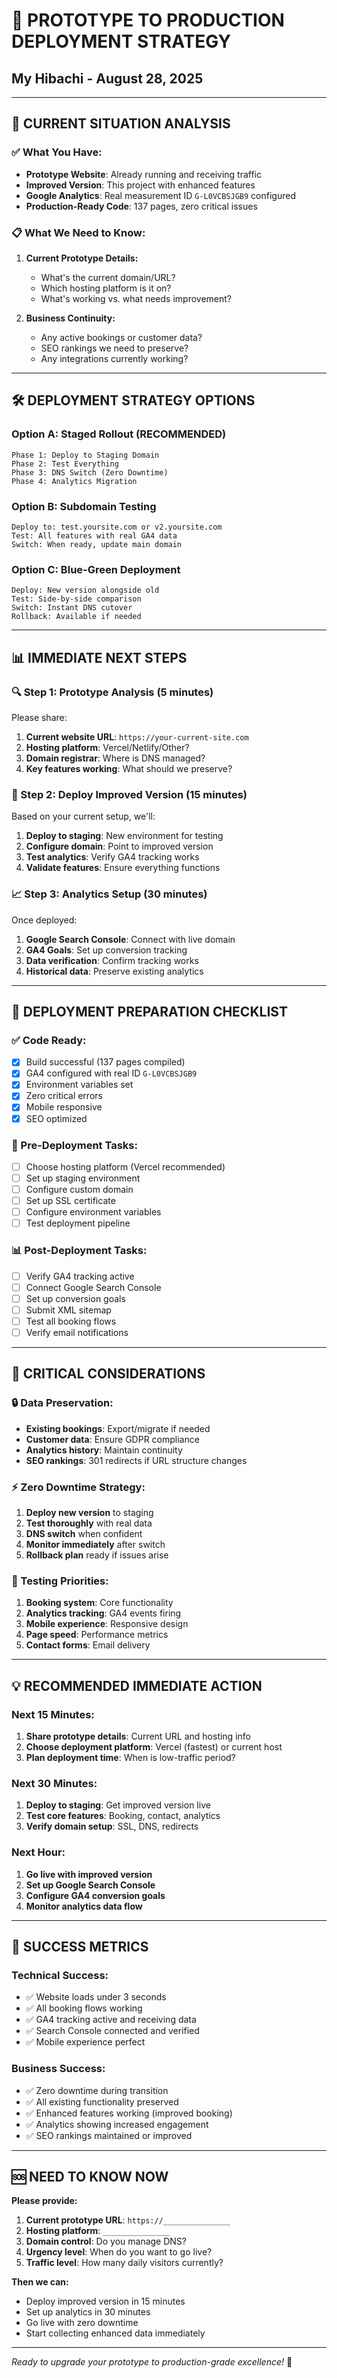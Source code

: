 # 🚀 PROTOTYPE TO PRODUCTION DEPLOYMENT STRATEGY
## My Hibachi - August 28, 2025

---

## 🎯 **CURRENT SITUATION ANALYSIS**

### **✅ What You Have:**
- **Prototype Website**: Already running and receiving traffic
- **Improved Version**: This project with enhanced features
- **Google Analytics**: Real measurement ID `G-L0VCBSJGB9` configured
- **Production-Ready Code**: 137 pages, zero critical issues

### **📋 What We Need to Know:**
1. **Current Prototype Details:**
   - What's the current domain/URL?
   - Which hosting platform is it on?
   - What's working vs. what needs improvement?

2. **Business Continuity:**
   - Any active bookings or customer data?
   - SEO rankings we need to preserve?
   - Any integrations currently working?

---

## 🛠 **DEPLOYMENT STRATEGY OPTIONS**

### **Option A: Staged Rollout (RECOMMENDED)**
```
Phase 1: Deploy to Staging Domain
Phase 2: Test Everything
Phase 3: DNS Switch (Zero Downtime)
Phase 4: Analytics Migration
```

### **Option B: Subdomain Testing**
```
Deploy to: test.yoursite.com or v2.yoursite.com
Test: All features with real GA4 data
Switch: When ready, update main domain
```

### **Option C: Blue-Green Deployment**
```
Deploy: New version alongside old
Test: Side-by-side comparison
Switch: Instant DNS cutover
Rollback: Available if needed
```

---

## 📊 **IMMEDIATE NEXT STEPS**

### **🔍 Step 1: Prototype Analysis (5 minutes)**
Please share:
1. **Current website URL**: `https://your-current-site.com`
2. **Hosting platform**: Vercel/Netlify/Other?
3. **Domain registrar**: Where is DNS managed?
4. **Key features working**: What should we preserve?

### **🚀 Step 2: Deploy Improved Version (15 minutes)**
Based on your current setup, we'll:
1. **Deploy to staging**: New environment for testing
2. **Configure domain**: Point to improved version
3. **Test analytics**: Verify GA4 tracking works
4. **Validate features**: Ensure everything functions

### **📈 Step 3: Analytics Setup (30 minutes)**
Once deployed:
1. **Google Search Console**: Connect with live domain
2. **GA4 Goals**: Set up conversion tracking
3. **Data verification**: Confirm tracking works
4. **Historical data**: Preserve existing analytics

---

## 🎯 **DEPLOYMENT PREPARATION CHECKLIST**

### **✅ Code Ready:**
- [x] Build successful (137 pages compiled)
- [x] GA4 configured with real ID `G-L0VCBSJGB9`
- [x] Environment variables set
- [x] Zero critical errors
- [x] Mobile responsive
- [x] SEO optimized

### **🔧 Pre-Deployment Tasks:**
- [ ] Choose hosting platform (Vercel recommended)
- [ ] Set up staging environment
- [ ] Configure custom domain
- [ ] Set up SSL certificate
- [ ] Configure environment variables
- [ ] Test deployment pipeline

### **📊 Post-Deployment Tasks:**
- [ ] Verify GA4 tracking active
- [ ] Connect Google Search Console
- [ ] Set up conversion goals
- [ ] Submit XML sitemap
- [ ] Test all booking flows
- [ ] Verify email notifications

---

## 🚨 **CRITICAL CONSIDERATIONS**

### **🔒 Data Preservation:**
- **Existing bookings**: Export/migrate if needed
- **Customer data**: Ensure GDPR compliance
- **Analytics history**: Maintain continuity
- **SEO rankings**: 301 redirects if URL structure changes

### **⚡ Zero Downtime Strategy:**
1. **Deploy new version** to staging
2. **Test thoroughly** with real data
3. **DNS switch** when confident
4. **Monitor immediately** after switch
5. **Rollback plan** ready if issues arise

### **📱 Testing Priorities:**
1. **Booking system**: Core functionality
2. **Analytics tracking**: GA4 events firing
3. **Mobile experience**: Responsive design
4. **Page speed**: Performance metrics
5. **Contact forms**: Email delivery

---

## 💡 **RECOMMENDED IMMEDIATE ACTION**

### **Next 15 Minutes:**
1. **Share prototype details**: Current URL and hosting info
2. **Choose deployment platform**: Vercel (fastest) or current host
3. **Plan deployment time**: When is low-traffic period?

### **Next 30 Minutes:**
1. **Deploy to staging**: Get improved version live
2. **Test core features**: Booking, contact, analytics
3. **Verify domain setup**: SSL, DNS, redirects

### **Next Hour:**
1. **Go live with improved version**
2. **Set up Google Search Console**
3. **Configure GA4 conversion goals**
4. **Monitor analytics data flow**

---

## 🎉 **SUCCESS METRICS**

### **Technical Success:**
- ✅ Website loads under 3 seconds
- ✅ All booking flows working
- ✅ GA4 tracking active and receiving data
- ✅ Search Console connected and verified
- ✅ Mobile experience perfect

### **Business Success:**
- ✅ Zero downtime during transition
- ✅ All existing functionality preserved
- ✅ Enhanced features working (improved booking)
- ✅ Analytics showing increased engagement
- ✅ SEO rankings maintained or improved

---

## 🆘 **NEED TO KNOW NOW**

**Please provide:**
1. **Current prototype URL**: `https://_______________`
2. **Hosting platform**: `_______________`
3. **Domain control**: Do you manage DNS?
4. **Urgency level**: When do you want to go live?
5. **Traffic level**: How many daily visitors currently?

**Then we can:**
- Deploy improved version in 15 minutes
- Set up analytics in 30 minutes
- Go live with zero downtime
- Start collecting enhanced data immediately

---

*Ready to upgrade your prototype to production-grade excellence!* 🚀
